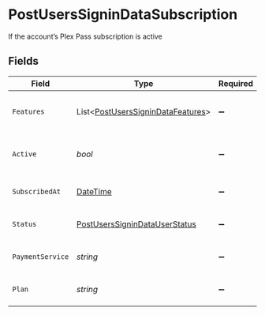 # PostUsersSigninDataSubscription

If the account’s Plex Pass subscription is active


## Fields

| Field                                                                                     | Type                                                                                      | Required                                                                                  | Description                                                                               | Example                                                                                   |
| ----------------------------------------------------------------------------------------- | ----------------------------------------------------------------------------------------- | ----------------------------------------------------------------------------------------- | ----------------------------------------------------------------------------------------- | ----------------------------------------------------------------------------------------- |
| `Features`                                                                                | List<[PostUsersSigninDataFeatures](../../Models/Requests/PostUsersSigninDataFeatures.md)> | :heavy_minus_sign:                                                                        | List of features allowed on your Plex Pass subscription                                   |                                                                                           |
| `Active`                                                                                  | *bool*                                                                                    | :heavy_minus_sign:                                                                        | If the account's Plex Pass subscription is active                                         | true                                                                                      |
| `SubscribedAt`                                                                            | [DateTime](https://learn.microsoft.com/en-us/dotnet/api/system.datetime?view=net-5.0)     | :heavy_minus_sign:                                                                        | Date the account subscribed to Plex Pass                                                  | 2021-04-12T18:21:12Z                                                                      |
| `Status`                                                                                  | [PostUsersSigninDataUserStatus](../../Models/Requests/PostUsersSigninDataUserStatus.md)   | :heavy_minus_sign:                                                                        | String representation of subscriptionActive                                               | Inactive                                                                                  |
| `PaymentService`                                                                          | *string*                                                                                  | :heavy_minus_sign:                                                                        | Payment service used for your Plex Pass subscription                                      |                                                                                           |
| `Plan`                                                                                    | *string*                                                                                  | :heavy_minus_sign:                                                                        | Name of Plex Pass subscription plan                                                       |                                                                                           |
